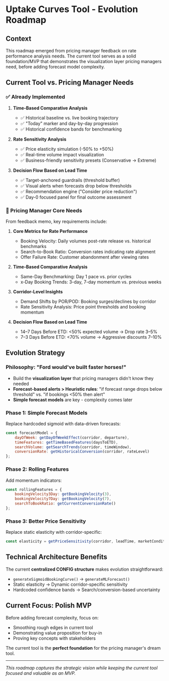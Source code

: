 # Uptake Curves Tool - Evolution Roadmap

## Context

This roadmap emerged from pricing manager feedback on rate performance analysis needs. The current tool serves as a solid foundation/MVP that demonstrates the visualization layer pricing managers need, before adding forecast model complexity.

## Current Tool vs. Pricing Manager Needs

### ✅ Already Implemented

1. **Time-Based Comparative Analysis**
   - ✅ Historical baseline vs. live booking trajectory
   - ✅ "Today" marker and day-by-day progression  
   - ✅ Historical confidence bands for benchmarking

2. **Rate Sensitivity Analysis**
   - ✅ Price elasticity simulation (-50% to +50%)
   - ✅ Real-time volume impact visualization
   - ✅ Business-friendly sensitivity presets (Conservative → Extreme)

3. **Decision Flow Based on Lead Time**
   - ✅ Target-anchored guardrails (threshold buffer)
   - ✅ Visual alerts when forecasts drop below thresholds
   - ✅ Recommendation engine ("Consider price reduction")
   - ✅ Day-0 focused panel for final outcome assessment

### 🎯 Pricing Manager Core Needs

From feedback memo, key requirements include:

1. **Core Metrics for Rate Performance**
   - Booking Velocity: Daily volumes post-rate release vs. historical benchmarks
   - Search-to-Book Ratio: Conversion rates indicating rate alignment
   - Offer Failure Rate: Customer abandonment after viewing rates

2. **Time-Based Comparative Analysis** 
   - Same-Day Benchmarking: Day 1 pace vs. prior cycles
   - x-Day Booking Trends: 3-day, 7-day momentum vs. previous weeks

3. **Corridor-Level Insights**
   - Demand Shifts by POR/POD: Booking surges/declines by corridor
   - Rate Sensitivity Analysis: Price point thresholds and booking momentum

4. **Decision Flow Based on Lead Time**
   - 14–7 Days Before ETD: <50% expected volume → Drop rate 3–5%
   - 7–3 Days Before ETD: <70% volume → Aggressive discounts 7–10%

## Evolution Strategy

### Philosophy: "Ford would've built faster horses!"
- Build the **visualization layer** that pricing managers didn't know they needed
- **Forecast-based alerts > Heuristic rules**: "if forecast range drops below threshold" vs. "if bookings <50% then alert"
- **Simple forecast models** are key - complexity comes later

### Phase 1: Simple Forecast Models
Replace hardcoded sigmoid with data-driven forecasts:

```javascript
const forecastModel = {
    dayOfWeek: getDayOfWeekEffect(corridor, departure),
    timeFeatures: getTimeBasedFeatures(daysToETD), 
    searchVolume: getSearchTrends(corridor, timeWindow),
    conversionRate: getHistoricalConversion(corridor, rateLevel)
};
```

### Phase 2: Rolling Features  
Add momentum indicators:

```javascript
const rollingFeatures = {
    bookingVelocity3Day: getBookingVelocity(3),
    bookingVelocity7Day: getBookingVelocity(7),
    searchToBookRatio: getCurrentConversionRate()
};
```

### Phase 3: Better Price Sensitivity
Replace static elasticity with corridor-specific:

```javascript
const elasticity = getPriceSensitivity(corridor, leadTime, marketConditions);
```

## Technical Architecture Benefits

The current **centralized CONFIG structure** makes evolution straightforward:
- `generateSigmoidBookingCurve()` → `generateMLForecast()`
- Static elasticity → Dynamic corridor-specific sensitivity  
- Hardcoded confidence bands → Search/conversion-based uncertainty

## Current Focus: Polish MVP

Before adding forecast complexity, focus on:
- Smoothing rough edges in current tool
- Demonstrating value proposition for buy-in
- Proving key concepts with stakeholders

The current tool is the **perfect foundation** for the pricing manager's dream tool.

---

*This roadmap captures the strategic vision while keeping the current tool focused and valuable as an MVP.*
